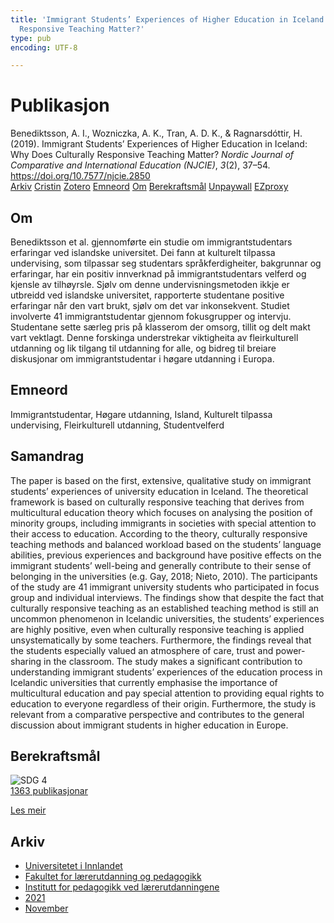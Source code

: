 ```yaml
---
title: 'Immigrant Students’ Experiences of Higher Education in Iceland: Why Does Culturally
  Responsive Teaching Matter?'
type: pub
encoding: UTF-8

---
```

<h1>Publikasjon</h1>
<article id="csl-bib-container-Z442PL3T" class="csl-bib-container">
  <div class="csl-bib-body"> <div class="csl-entry">Benediktsson, A. I., Wozniczka, A. K., Tran, A. D. K., &#38; Ragnarsdóttir, H. (2019). Immigrant Students’ Experiences of Higher Education in Iceland: Why Does Culturally Responsive Teaching Matter? <i>Nordic Journal of Comparative and International Education (NJCIE)</i>, <i>3</i>(2), 37–54. <a href="https://doi.org/10.7577/njcie.2850">https://doi.org/10.7577/njcie.2850</a></div> </div>
  <div class="csl-bib-buttons">
    <a href="#taxonomy-article-Z442PL3T" alt="archive" class="csl-bib-button">Arkiv</a>
    <a href="https://app.cristin.no/results/show.jsf?id=1951083" alt="Cristin" class="csl-bib-button">Cristin</a>
    <a href="http://zotero.org/groups/5881554/items/Z442PL3T" alt="Zotero" class="csl-bib-button">Zotero</a>
    <a href="#keywords-article-Z442PL3T" alt="keywords" class="csl-bib-button">Emneord</a>
    <a href="#about-article-Z442PL3T" alt="about_pub" class="csl-bib-button">Om</a>
    <a href="#sdg-article-Z442PL3T" alt="sdg" class="csl-bib-button">Berekraftsmål</a>
    <a href="https://journals.oslomet.no/index.php/nordiccie/article/download/2850/3202" alt="Unpaywall" class="csl-bib-button">Unpaywall</a>
    <a href="https://journals.oslomet.no/index.php/nordiccie/article/download/2850/3202" alt="EZproxy" class="csl-bib-button">EZproxy</a>
  </div>
  <div id="csl-bib-meta-container-Z442PL3T"></div>
</article>
<div id="csl-bib-meta-Z442PL3T" class="csl-bib-meta">
  <article id="about-article-Z442PL3T" class="about_pub-article">
    <h1>Om</h1>
    Benediktsson et al. gjennomførte ein studie om immigrantstudentars erfaringar ved islandske universitet. Dei fann at kulturelt tilpassa undervising, som tilpassar seg studentars språkferdigheiter, bakgrunnar og erfaringar, har ein positiv innverknad på immigrantstudentars velferd og kjensle av tilhøyrsle. Sjølv om denne undervisningsmetoden ikkje er utbreidd ved islandske universitet, rapporterte studentane positive erfaringar når den vart brukt, sjølv om det var inkonsekvent. Studiet involverte 41 immigrantstudentar gjennom fokusgrupper og intervju. Studentane sette særleg pris på klasserom der omsorg, tillit og delt makt vart vektlagt. Denne forskinga understrekar viktigheita av fleirkulturell utdanning og lik tilgang til utdanning for alle, og bidreg til breiare diskusjonar om immigrantstudentar i høgare utdanning i Europa.
  </article>
  <article id="keywords-article-Z442PL3T" class="keywords-article">
    <h1>Emneord</h1>
    Immigrantstudentar, Høgare utdanning, Island, Kulturelt tilpassa undervising, Fleirkulturell utdanning, Studentvelferd
  </article>
  <article id="abstract-article-Z442PL3T" class="abstract-article">
    <h1>Samandrag</h1>
    The paper is based on the first, extensive, qualitative study on immigrant students’ experiences of university education in Iceland. The theoretical framework is based on culturally responsive teaching that derives from multicultural education theory which focuses on analysing the position of minority groups, including immigrants in societies with special attention to their access to education. According to the theory, culturally responsive teaching methods and balanced workload based on the students’ language abilities, previous experiences and background have positive effects on the immigrant students’ well-being and generally contribute to their sense of belonging in the universities (e.g. Gay, 2018; Nieto, 2010). The participants of the study are 41 immigrant university students who participated in focus group and individual interviews. The findings show that despite the fact that culturally responsive teaching as an established teaching method is still an uncommon phenomenon in Icelandic universities, the students’ experiences are highly positive, even when culturally responsive teaching is applied unsystematically by some teachers. Furthermore, the findings reveal that the students especially valued an atmosphere of care, trust and power-sharing in the classroom. The study makes a significant contribution to understanding immigrant students’ experiences of the education process in Icelandic universities that currently emphasise the importance of multicultural education and pay special attention to providing equal rights to education to everyone regardless of their origin. Furthermore, the study is relevant from a comparative perspective and contributes to the general discussion about immigrant students in higher education in Europe.
  </article>
  <article id="sdg-article-Z442PL3T" class="sdg-article">
    <h1>Berekraftsmål</h1>
    <div class="sdg-container"><div id="sdg4" class="sdg">
        <img src="{{< params subfolder >}}images/sdg/sdg04_nn.png" class="image" alt="SDG 4">
        <div class="sdg-overlay">
          <a href="{{< params subfolder >}}nn/archive/?sdg=4#archive" class="sdg-publication-count"><span>1363</span> publikasjonar</a>
          <p><a href="https://fn.no/om-fn/fns-baerekraftsmaal/god-utdanning?lang=nno-NO" class="sdg-read-more">Les meir</a></p>
        </div>
      </div></div>
  </article>
  <article id="taxonomy-article-Z442PL3T" class="taxonomy-article">
    <h1>Arkiv</h1>
    <ul>
      <li><a href="{{< params subfolder >}}nn/archive/?key=3DCRN523">Universitetet i Innlandet</a></li>
      <li><a href="{{< params subfolder >}}nn/archive/?key=WYNZA47F">Fakultet for lærerutdanning og pedagogikk</a></li>
      <li><a href="{{< params subfolder >}}nn/archive/?key=BKPR6TE7">Institutt for pedagogikk ved lærerutdanningene</a></li>
      <li><a href="{{< params subfolder >}}nn/archive/?key=F8UKZ6L4">2021</a></li>
      <li><a href="{{< params subfolder >}}nn/archive/?key=YMEYZCB3">November</a></li>
    </ul>
  </article>
</div>
